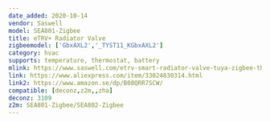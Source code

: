 ```yaml
---
date_added: 2020-10-14
vendor: Saswell
model: SEA801-Zigbee 
title: eTRV+ Radiator Valve
zigbeemodel: ['GbxAXL2','_TYST11_KGbxAXL2']
category: hvac
supports: temperature, thermostat, battery
mlink: https://www.saswell.com/etrv-smart-radiator-valve-tuya-zigbee-thermostatic-radiator-valve-sea801-zigbee_p103.html
link: https://www.aliexpress.com/item/33024830314.html
link2: https://www.amazon.se/dp/B08QRR7SCW/
compatible: [deconz,z2m,,zha]
deconz: 3109
z2m: SEA801-Zigbee/SEA802-Zigbee
---
```

